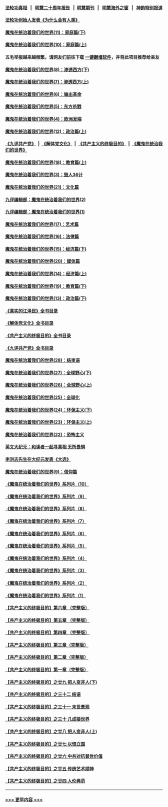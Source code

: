 #### [法轮功真相](https://github.com/gfw-breaker/truth/blob/master/README.md?t=0) &nbsp;&nbsp;|&nbsp;&nbsp; [明慧二十周年报告](https://github.com/gfw-breaker/mh-reports/blob/master/README.md?t=0) &nbsp;&nbsp;|&nbsp;&nbsp;[明慧期刊](https://github.com/gfw-breaker/mh-qikan) &nbsp;&nbsp;|&nbsp;&nbsp; [明慧海外之窗](https://github.com/gfw-breaker/mh-news/blob/master/README.md?t=0) &nbsp;&nbsp;|&nbsp;&nbsp; [神韵特别报道](https://github.com/gfw-breaker/mh-news/blob/master/shenyun.md?t=0)
#### [法轮功创始人发表《为什么会有人类》](../pages/nsc422/n13912117.md?t=04050943) 
#### [魔鬼在统治着我们的世界(11)：家庭篇(下)](../pages/nsc422/n10440961.md?t=04050943) 
#### [魔鬼在统治着我们的世界(10)：家庭篇(上)](../pages/nsc422/n10435448.md?t=04050943) 
#### 五毛举报越来越频繁，请网友们前往下载 [一键翻墙软件](https://github.com/gfw-breaker/ssr-accounts)，并将此项目推荐给亲友
#### [魔鬼在统治着我们的世界(8)：渗透西方(下)](../pages/nsc422/n10429603.md?t=04050943) 
#### [魔鬼在统治着我们的世界(7)：渗透西方(上)](../pages/nsc422/n10426013.md?t=04050943) 
#### [魔鬼在统治着我们的世界(6)：输出革命](../pages/nsc422/n10421536.md?t=04050943) 
#### [魔鬼在统治着我们的世界(5)：东方杀戮](../pages/nsc422/n10417707.md?t=04050943) 
#### [魔鬼在统治着我们的世界(4)：欧洲发端](../pages/nsc422/n10414890.md?t=04050943) 
#### [魔鬼在统治着我们的世界(12)：政治篇(上)](../pages/nsc422/n10444576.md?t=04050943) 
#### [《九评共产党》](https://github.com/begood0513/9ping.md/blob/master/README.md) &nbsp;|&nbsp; [《解体党文化》](../../../../jtdwh.md/blob/master/README.md)  &nbsp;|&nbsp; [《共产主义的终极目的》](../../../../gczydzjmd.md/blob/master/README.md) &nbsp;|&nbsp; [《魔鬼在统治我们的世界》](../../../../mgztzwmdsj.md/blob/master/README.md) 
#### [魔鬼在统治着我们的世界(18)：教育篇(上)](../pages/nsc422/n10526970.md?t=04050943) 
#### [魔鬼在统治着我们的世界(3)：毁人36计](../pages/nsc422/n10411583.md?t=04050943) 
#### [魔鬼在统治着我们的世界(21)：文化篇](../pages/nsc422/n10597706.md?t=04050943) 
#### [九评编辑部：魔鬼在统治着我们的世界(2)](../pages/nsc422/n10410036.md?t=04050943) 
#### [九评编辑部：魔鬼在统治着我们的世界(1)](../pages/nsc422/n10406825.md?t=04050943) 
#### [魔鬼在统治着我们的世界(17)：艺术篇](../pages/nsc422/n10499093.md?t=04050943) 
#### [魔鬼在统治着我们的世界(16)：法律篇](../pages/nsc422/n10485969.md?t=04050943) 
#### [魔鬼在统治着我们的世界(15)：经济篇(下)](../pages/nsc422/n10469975.md?t=04050943) 
#### [魔鬼在统治着我们的世界(20)：媒体篇](../pages/nsc422/n10586579.md?t=04050943) 
#### [魔鬼在统治着我们的世界(14)：经济篇(上)](../pages/nsc422/n10457370.md?t=04050943) 
#### [魔鬼在统治着我们的世界(19)：教育篇(下)](../pages/nsc422/n10564808.md?t=04050943) 
#### [魔鬼在统治着我们的世界(13)：政治篇(下)](../pages/nsc422/n10448270.md?t=04050943) 
#### [《真实的江泽民》全书目录](../pages/nsc422/n13721399.md?t=04050943) 
#### [《解体党文化》全书目录](../pages/nsc422/n13721157.md?t=04050943) 
#### [《共产主义的终极目的》全书目录](../pages/nsc422/n13721048.md?t=04050943) 
#### [《九评共产党》全书目录](../pages/nsc422/n13708085.md?t=04050943) 
#### [魔鬼在统治着我们的世界(28)：结束语](../pages/nsc422/n10936246.md?t=04050943) 
#### [魔鬼在统治着我们的世界(27)：全球野心(下)](../pages/nsc422/n10928319.md?t=04050943) 
#### [魔鬼在统治着我们的世界(26)：全球野心(上)](../pages/nsc422/n10900318.md?t=04050943) 
#### [魔鬼在统治着我们的世界(25)：全球化](../pages/nsc422/n10788205.md?t=04050943) 
#### [魔鬼在统治着我们的世界(24)：环保主义(下)](../pages/nsc422/n10695307.md?t=04050943) 
#### [魔鬼在统治着我们的世界(23)：环保主义(上)](../pages/nsc422/n10688613.md?t=04050943) 
#### [魔鬼在统治着我们的世界(22)：恐怖主义](../pages/nsc422/n10614727.md?t=04050943) 
#### [英文大纪元：和读者一起寻真相 无所畏惧](../pages/nsc422/n12542027.md?t=04050943) 
#### [李洪志先生在大纪元发表《大选》](../pages/nsc422/n12534746.md?t=04050943) 
#### [魔鬼在统治着我们的世界(9)：信仰篇](../pages/nsc422/n10432159.md?t=04050943) 
#### [《魔鬼在统治着我们的世界》系列片（10）](../pages/nsc422/n12292670.md?t=04050943) 
#### [《魔鬼在统治着我们的世界》系列片（9）](../pages/nsc422/n12290859.md?t=04050943) 
#### [《魔鬼在统治着我们的世界》系列片（8）](../pages/nsc422/n12287445.md?t=04050943) 
#### [《魔鬼在统治着我们的世界》系列片（7）](../pages/nsc422/n12283425.md?t=04050943) 
#### [《魔鬼在统治着我们的世界》系列片（6）](../pages/nsc422/n12282314.md?t=04050943) 
#### [《魔鬼在统治着我们的世界》系列片（5）](../pages/nsc422/n12281419.md?t=04050943) 
#### [《魔鬼在统治着我们的世界》系列片（4）](../pages/nsc422/n12274024.md?t=04050943) 
#### [《魔鬼在统治着我们的世界》系列片（3）](../pages/nsc422/n12271322.md?t=04050943) 
#### [《魔鬼在统治着我们的世界》系列片（2）](../pages/nsc422/n12269049.md?t=04050943) 
#### [《魔鬼在统治着我们的世界》系列片（1）](../pages/nsc422/n12267575.md?t=04050943) 
#### [【共产主义的终极目的】第六章 （完整版）](../pages/nsc422/n11428913.md?t=04050943) 
#### [【共产主义的终极目的】第五章 （完整版）](../pages/nsc422/n11428912.md?t=04050943) 
#### [【共产主义的终极目的】第四章 （完整版）](../pages/nsc422/n11428907.md?t=04050943) 
#### [【共产主义的终极目的】第三章（完整版）](../pages/nsc422/n11428848.md?t=04050943) 
#### [【共产主义的终极目的】第二章（完整版）](../pages/nsc422/n11428831.md?t=04050943) 
#### [【共产主义的终极目的】第一章（完整版）](../pages/nsc422/n11417651.md?t=04050943) 
#### [【共产主义的终极目的】之廿九 把人变非人(下)](../pages/nsc422/n11344140.md?t=04050943) 
#### [【共产主义的终极目的】之三十二 结语](../pages/nsc422/n11360535.md?t=04050943) 
#### [【共产主义的终极目的】之三十一 末世景观](../pages/nsc422/n11351129.md?t=04050943) 
#### [【共产主义的终极目的】之三十 几成狼世界](../pages/nsc422/n11348280.md?t=04050943) 
#### [【共产主义的终极目的】之廿八 把人变非人(上)](../pages/nsc422/n11340492.md?t=04050943) 
#### [【共产主义的终极目的】之廿七 以恨立国](../pages/nsc422/n11336944.md?t=04050943) 
#### [【共产主义的终极目的】之廿六 中共对抗普世价值](../pages/nsc422/n11324785.md?t=04050943) 
#### [【共产主义的终极目的】之廿五 传统艺术颂神](../pages/nsc422/n11296396.md?t=04050943) 
#### [【共产主义的终极目的】之廿四 人伦典范](../pages/nsc422/n11296397.md?t=04050943) 

----
#### [ >>> 更早内容 <<< ](../indexes/nsc422-earlier.md)

